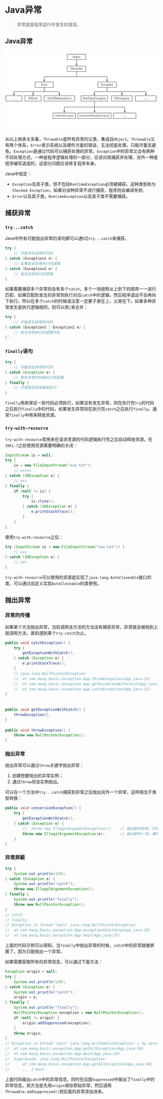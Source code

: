 # Java异常

> 异常就是程序运行中发生的错误。

## Java异常

![Java异常](../../../../../../../../images/Java异常.png)

从以上继承关系看，`Throwable`是所有异常的父类，集成自`Object`。`Throwable`又有两个体系，`Error`表示系统以及硬件方面的错误，无法彻底处理，只能尽量去避免。`Exception`是通过代码可以捕获处理的异常。`Exception`中的异常又会有两种不同处理方式，一种是程序逻辑处理的一部分，应该对其捕获并处理，另外一种是程序编写造成的，这部分问题应该修复程序本身。

Java中规定：

- `Exception`及其子类，但不包括`RuntimeException`必须被捕获。这种类型称为`Checked Exception`，如果对该种异常不进行捕获，程序则会编译失败;
- `Error`以及其子类，`RuntimeException`以及其子类不需要捕获。



## 捕获异常

### `try...catch`

Java中所有可能抛出异常的语句都可以通t过`try...catch`来捕获。

```java
try {
	// 可能发生异常的代码
} catch (Exception1 e) {
	// 如果发生异常执行的逻辑
} catch (Exception2 e) {
    // 发生异常执行的逻辑
}
```

如果需要捕获多个异常则会有多个`catch`，多个一场按照从上到下的顺序一一进行匹配，如果匹配到发生的异常则执行对应`catch`中的逻辑，然后程序退出不会再向下执行。所以在多个`catch`的时候请注意一定要子类在上，父类在下。如果多种异常发生是执行逻辑相同，则可以用`|`来合并：

```java
try {
    // 可能发生异常的代码
} catch (Exception1 | Exception2 e) {
    // 发生异常执行的逻辑代码
}`
```



### `finally`语句

```java
try {
	// 可能发生异常的代码
} catch (Exception e) {
	// 发生异常的时候执行的逻辑
} finally {
	// 不管是否异常都会执行
}
```

`finally`用来保证一些代码必须执行，如果没有发生异常，则在执行完`try`的代码之后执行`finally`中的代码，如果发生异常则在执行完`catch`之后执行`finally`。通常`finally`中用来释放资源。

### `try-with-resource`

`try-with-resource`常用来在请求资源的代码逻辑执行完之后自动释放资源。在`JDK1.7`之前使用资源需要明确的关闭：

```java
InputStream is = null;
try {
    is = new FileInputStream("xxx.txt");
    // xxxxx
} catch (IOException e) {
    // xxx
} finally {
    if (null != is) {
        try {
            is.close();
        } catch (IOException e) {
            e.printStackTrace();
        }
    }
}
```

使用`try-with-resource`之后：

```java
try (InputStream is = new FileInputStream("xxx.txt")) {
    // xxx 
} catch (IOException e) {
    // xxx
}
```

`try-with-resource`可以使用的资源是实现了`java.lang.AutoCloseable`接口的类，可以通过自定义实现`AutoCloseable`的类使用。

## 抛出异常

### 异常的传播

如果某个方法抛出异常，当前调用该方法的方法没有捕获异常，异常就会被抛到上层调用方法，直到遇到某个`try-catch`为止。

```java
public void catchException() {
    try {
        getExceptionWithCatch();
    } catch (Exception e) {
        e.printStackTrace();
    }
    // java.lang.NullPointerException
	//	at com.masq.basic.exception.App.throwException(App.java:32)
	//	at com.masq.basic.exception.App.getExceptionWithCatch(App.java:28)
	//	at com.masq.basic.exception.App.catchException(App.java:21)
}


public void getExceptionWithCatch() {
    throwException();
}

public void throwException() {
    throw new NullPointerException();
}
```

### 抛出异常

抛出异常可以通过`throw`关键字抛出异常：

1. 创建想要抛出的异常实例；
2. 通过`throw`将该实例抛出。

可以在一个方法中`try...catch`捕获到异常之后抛出另外一个异常，这样相当于类型转换：

```java
public void conversionException() {
    try {
        getExceptionWithCatch();
    } catch (Exception e) {
        //  throw new IllegalArgumentException();    // 抛出新的异常，打印的堆栈信息中不存在原来的异常信息
        throw new IllegalArgumentException(e);       // 抛出新的一场，堆栈信息中有原来的异常信息
    }
}
```

### 异常屏蔽

```java
try {
    System.out.println(1/0);
} catch (Exception e) {
    System.out.println("catch");
    throw new IllegalArgumentException();
} finally {
    System.out.println("finally");
    throw new NullPointerException();
}
// catch
// finally
// Exception in thread "main" java.lang.NullPointerException
// 	at com.masq.basic.exception.App.exceptionShielding(App.java:38)
// 	at com.masq.basic.exception.App.main(App.java:27)
```

上面的代码示例可以得知，当`finally`中抛出异常的时候，`catch`中的异常就被屏蔽了，因为只能抛出一个异常。

如果需要获取所有的异常信息，可以通过下面方法：

```java
Exception origin = null;
try {
    System.out.println(1/0);
} catch (Exception e) {
    System.out.println("catch");
    origin = e;
} finally {
    System.out.println("finally");
    NullPointerException exception = new NullPointerException();
    if (null != origin) {
        origin.addSuppressed(exception);
    }
    throw origin;
}
// Exception in thread "main" java.lang.ArithmeticException: / by zero
//	at com.masq.basic.exception.App.getAllException(App.java:34)
//	at com.masq.basic.exception.App.main(App.java:28)
//	Suppressed: java.lang.NullPointerException
//		at com.masq.basic.exception.App.getAllException(App.java:40)
//		... 1 more
```

上面代码输出`catch`中的异常信息，同时在后面`Suppressed`中输出了`finally`中的异常信息。其方法是先用`origin`保存原始异常，然后调用`Throwable.addSuppressed()`把后面的异常添加进来。

